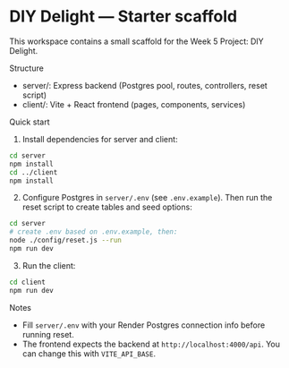 # DIY Delight — Starter scaffold

This workspace contains a small scaffold for the Week 5 Project: DIY Delight.

Structure
- server/: Express backend (Postgres pool, routes, controllers, reset script)
- client/: Vite + React frontend (pages, components, services)

Quick start
1. Install dependencies for server and client:

```bash
cd server
npm install
cd ../client
npm install
```

2. Configure Postgres in `server/.env` (see `.env.example`). Then run the reset script to create tables and seed options:

```bash
cd server
# create .env based on .env.example, then:
node ./config/reset.js --run
npm run dev
```

3. Run the client:

```bash
cd client
npm run dev
```

Notes
- Fill `server/.env` with your Render Postgres connection info before running reset.
- The frontend expects the backend at `http://localhost:4000/api`. You can change this with `VITE_API_BASE`.
